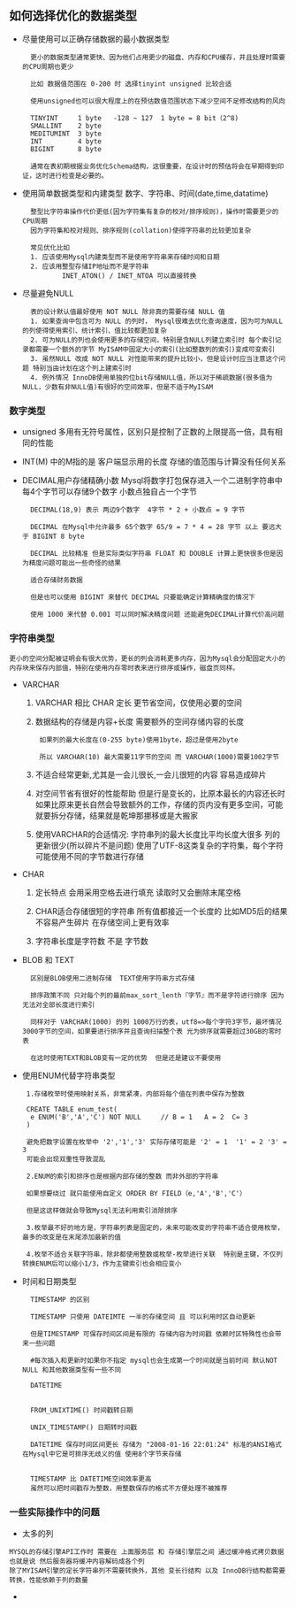 ## 如何选择优化的数据类型

- 尽量使用可以正确存储数据的最小数据类型 

        更小的数据类型通常更快、因为他们占用更少的磁盘、内存和CPU缓存，并且处理时需要的CPU周期也更少
        
        比如 数据值范围在 0-200 时 选择tinyint unsigned 比较合适 
        
        使用unsigned也可以很大程度上的在预估数值范围状态下减少空间不足修改结构的风向
        
        TINYINT     1 byte   -128 ~ 127  1 byte = 8 bit（2^8)
        SMALLINT    2 byte   
        MEDITUMINT  3 byte
        INT         4 byte
        BIGINT      8 byte
        
        通常在表初期根据业务优化Schema结构，这很重要，在设计时的预估将会在早期得到印证，这时进行检查是必要的。
        
- 使用简单数据类型和内建类型   数字、字符串、时间(date,time,datatime)

        整型比字符串操作代价更低(因为字符集有复杂的校对/排序规则)，操作时需要更少的CPU周期
        因为字符集和校对规则、排序规则(collation)使得字符串的比较更加复杂
        
        常见优化比如 
        1. 应该使用Mysql内建类型而不是使用字符串来存储时间和日期
        2. 应该用整型存储IP地址而不是字符串 
                INET_ATON() / INET_NTOA 可以直接转换
        
- 尽量避免NULL

        表的设计默认值最好使用 NOT NULL 除非真的需要存储 NULL 值
        1. 如果查询中包含可为 NULL 的列时， Mysql很难去优化查询速度，因为可为NULL的列使得使用索引、统计索引、值比较都更加复杂
        2. 可为NULL的列也会使用更多的存储空间，特别是含NULL列建立索引时 每个索引记录都需要一个额外的字节 MyISAM中固定大小的索引(比如整数列的索引)变成可变索引
        3. 虽然NULL 改成 NOT NULL 对性能带来的提升比较小，但是设计时应当注意这个问题 特别当由计划在这个列上建索引时
        4. 例外情况 InnoDB使用单独的位bit存储NULL值，所以对于稀疏数据(很多值为NULL，少数有非NULL值)有很好的空间效率，但是不适于MyISAM


### 数字类型

- unsigned 多用有无符号属性，区别只是控制了正数的上限提高一倍，具有相同的性能
    
- INT(M) 中的M指的是 客户端显示用的长度 存储的值范围与计算没有任何关系
    
- DECIMAL用户存储精确小数 Mysql将数字打包保存进入一个二进制字符串中 每4个字节可以存储9个数字 小数点独自占一个字节

        DECIMAL(18,9) 表示 两边9个数字  4字节 * 2 + 小数点 = 9 字节
        
        DECIMAL 在Mysql中允许最多 65个数字 65/9 = 7 * 4 = 28 字节 以上 要远大于 BIGINT 8 byte
        
        DECIMAL 比较精准 但是实际类似字符串 FLOAT 和 DOUBLE 计算上更快很多但是因为精度问题可能出一些奇怪的结果
        
        适合存储财务数据
        
        但是也可以使用 BIGINT 来替代 DECIMAL 只要能确定计算精确度的情况下
        
        使用 1000 来代替 0.001 可以同时解决精度问题 还能避免DECIMAL计算代价高问题

### 字符串类型

    更小的空间分配被证明会有很大优势，更长的列会消耗更多内存，因为Mysql会分配固定大小的内存块来保存内部值，特别在使用内存零时表来进行排序或操作，磁盘页同样。
    
- VARCHAR    
    1. VARCHAR 相比 CHAR 定长 更节省空间，仅使用必要的空间
    
    2. 数据结构的存储是内容+长度  需要额外的空间存储内容的长度 
    
            如果列的最大长度在(0-255 byte)使用1byte，超过是使用2byte
            
            所以 VARCHAR(10) 最大需要11字节的空间 而 VARCHAR(1000)需要1002字节
            
    3. 不适合经常更新,尤其是一会儿很长,一会儿很短的内容 容易造成碎片 
    
    4. 对空间节省有很好的性能帮助 但是行是变长的，比原本最长的内容还长时 
       如果比原来更长自然会导致额外的工作，存储的页内没有更多空间，可能就要拆分存储，结果就是乾坤那挪移或是大搬家
    
    5. 使用VARCHAR的合适情况: 字符串列的最大长度比平均长度大很多 列的更新很少(所以碎片不是问题) 使用了UTF-8这类复杂的字符集，每个字符可能使用不同的字节数进行存储
    
- CHAR
    1. 定长特点 会用采用空格去进行填充 读取时又会删除末尾空格
   
    2. CHAR适合存储很短的字符串 所有值都接近一个长度的 比如MD5后的结果  不容易产生碎片 在存储空间上更有效率
    
    3. 字符串长度是字符数 不是 字节数
    
- BLOB 和 TEXT 
    
        区别是BLOB使用二进制存储  TEXT使用字符串方式存储
        
        排序政策不同 只对每个列的最前max_sort_lenth『字节』而不是字符进行排序 因为无法对全部长度进行索引
        
        同样对于 VARCHAR(1000) 的列 1000万行的表，utf8=>每个字符3字节，最坏情况 3000字节的空间，如果要进行排序并且查询扫描整个表 光为排序就需要超过30GB的零时表
        
        在这时使用TEXT和BLOB变有一定的优势  但是还是建议不要使用
        
- 使用ENUM代替字符串类型

       1.存储枚举时使用映射关系，非常紧凑，内部将每个值在列表中保存为整数
       
       CREATE TABLE enum_test(
        e ENUM('B','A','C') NOT NULL     // B = 1   A = 2  C= 3
       )
      
       避免把数字设置在枚举中 '2','1','3' 实际存储可能是 '2' = 1  '1' = 2 '3' = 3
       可能会出现双重性导致混乱
       
       2.ENUM的索引和排序也是根据内部存储的整数 而非外部的字符串
       
       如果想要绕过 就只能使用自定义 ORDER BY FIELD（e,'A','B','C'）
       
       但是这这样做就会导致Mysql无法利用索引消除排序
       
       3.枚举最不好的地方是，字符串列表是固定的，未来可能改变的字符串不适合使用枚举，最多的改变是在末尾添加最新的值
       
       4.枚举不适合关联字符串，除非都使用整数或枚举-枚举进行关联  特别是主键，不仅列转换ENUM后可以缩小1/3，作为主键索引也会相应变小
       
- 时间和日期类型

        TIMESTAMP 的区别
        
        TIMESTAMP 只使用 DATEIMTE 一半的存储空间 且 可以利用时区自动更新
        
        但是TIMESTAMP 可保存时间区间是有限的 存储内容为时间戳 依赖时区特殊性也会带来一些问题 
        
        #每次插入和更新时如果你不指定 mysql也会生成第一个时间就是当前时间 默认NOT NULL 和其他数据类型有一些不同
        
        DATETIME  
        
        
        FROM_UNIXTIME() 时间戳转日期
        
        UNIX_TIMESTAMP() 日期转时间戳
        
        DATETIME 保存时间区间更长 存储为 "2008-01-16 22:01:24" 标准的ANSI格式 在Mysql中它是可排序无歧义的值 使用8个字节来存储
        
        
        TIMESTAMP 比 DATETIME空间效率更高
        虽然可以把时间戳存为整数，用整数保存的格式不方便处理不被推荐
        
### 一些实际操作中的问题

       
   - 太多的列   
   
    MYSQL的存储引擎API工作时 需要在 上面服务层 和 存储引擎层之间 通过缓冲格式拷贝数据
    也就是说 然后服务器将缓冲内容解码成各个列 
    除了MYISAM引擎的定长字符串列不需要转换外，其他 变长行结构 以及 InnoDB行结构都需要转换，性能依赖于列的数量
   
   - 
                 
        
        
        
               
       

    

       
    
    
    

































  
        

